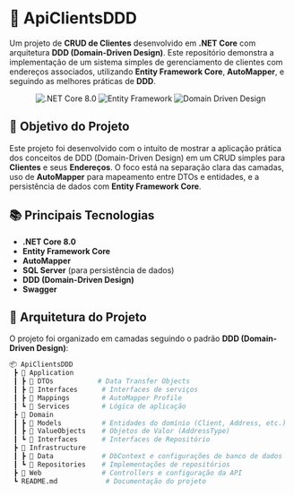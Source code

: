 # 🏢 **ApiClientsDDD** 

Um projeto de **CRUD de Clientes** desenvolvido em **.NET Core** com arquitetura **DDD (Domain-Driven Design)**. Este repositório demonstra a implementação de um sistema simples de gerenciamento de clientes com endereços associados, utilizando **Entity Framework Core**, **AutoMapper**, e seguindo as melhores práticas de **DDD**.

<p align="center">
  <img src="https://img.shields.io/badge/.NET%20Core-8.0-blue" alt=".NET Core 8.0">
  <img src="https://img.shields.io/badge/Entity%20Framework-8.0-brightgreen" alt="Entity Framework">
  <img src="https://img.shields.io/badge/Architecture-DDD-important" alt="Domain Driven Design">
</p>

## 🎯 **Objetivo do Projeto**

Este projeto foi desenvolvido com o intuito de mostrar a aplicação prática dos conceitos de DDD (Domain-Driven Design) em um CRUD simples para **Clientes** e seus **Endereços**. O foco está na separação clara das camadas, uso de **AutoMapper** para mapeamento entre DTOs e entidades, e a persistência de dados com **Entity Framework Core**.

## 📚 **Principais Tecnologias**

- **.NET Core 8.0**
- **Entity Framework Core**
- **AutoMapper**
- **SQL Server** (para persistência de dados)
- **DDD (Domain-Driven Design)**
- **Swagger**

## 📂 **Arquitetura do Projeto**

O projeto foi organizado em camadas seguindo o padrão **DDD (Domain-Driven Design)**:

```bash
📦 ApiClientsDDD
 ┣ 📂 Application
 ┃ ┣ 📂 DTOs           # Data Transfer Objects
 ┃ ┣ 📂 Interfaces      # Interfaces de serviços
 ┃ ┣ 📂 Mappings        # AutoMapper Profile
 ┃ ┗ 📂 Services        # Lógica de aplicação
 ┣ 📂 Domain
 ┃ ┣ 📂 Models          # Entidades do domínio (Client, Address, etc.)
 ┃ ┣ 📂 ValueObjects    # Objetos de Valor (AddressType)
 ┃ ┗ 📂 Interfaces      # Interfaces de Repositório
 ┣ 📂 Infrastructure
 ┃ ┣ 📂 Data            # DbContext e configurações de banco de dados
 ┃ ┗ 📂 Repositories    # Implementações de repositórios
 ┣ 📂 Web               # Controllers e configuração da API
 ┗ README.md            # Documentação do projeto
